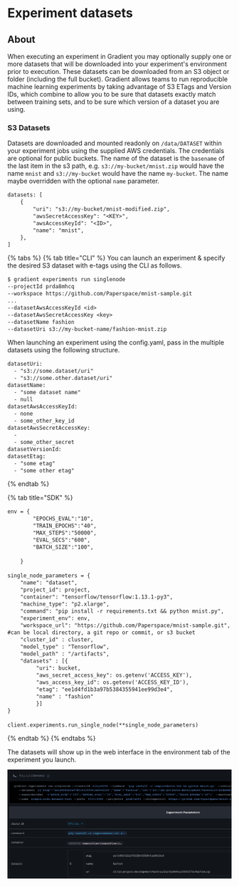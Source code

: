 # Experiment datasets

## About

When executing an experiment in Gradient you may optionally supply one or more datasets that will be downloaded into your experiment's environment prior to execution. These datasets can be downloaded from an S3 object or folder \(including the full bucket\). Gradient allows teams to run reproducible machine learning experiments by taking advantage of S3 ETags and Version IDs, which combine to allow you to be sure that datasets exactly match between training sets, and to be sure which version of a dataset you are using.

### S3 Datasets

Datasets are downloaded and mounted readonly on `/data/DATASET` within your experiment jobs using the supplied AWS credentials. The credentials are optional for public buckets. The name of the dataset is the `basename` of the last item in the s3 path, e.g. `s3://my-bucket/mnist.zip` would have the name `mnist` and `s3://my-bucket` would have the name `my-bucket`. The name maybe overridden with the optional `name` parameter.

```text
datasets: [
    {
        "uri": "s3://my-bucket/mnist-modified.zip",
        "awsSecretAccessKey": "<KEY>",
        "awsAccessKeyId": "<ID>",
        "name": "mnist",
    },
]
```

{% tabs %}
{% tab title="CLI" %}
You can launch an experiment & specify the desired S3 dataset with e-tags using the CLI as follows.

```text
$ gradient experiments run singlenode 
--projectId prda8mhcq 
--workspace https://github.com/Paperspace/mnist-sample.git
... 
--datasetAwsAccessKeyId <id> 
--datasetAwsSecretAccessKey <key>
--datasetName fashion
--datasetUri s3://my-bucket-name/fashion-mnist.zip 

```

When launching an experiment using the config.yaml, pass in the multiple datasets using the following structure.

```text
datasetUri:
  - "s3://some.dataset/uri"
  - "s3://some.other.dataset/uri"
datasetName:
  - "some dataset name"
  - null
datasetAwsAccessKeyId:
  - none
  - some_other_key_id
datasetAwsSecretAccessKey:
  -
  - some_other_secret
datasetVersionId:
datasetEtag:
  - "some etag"
  - "some other etag"
```
{% endtab %}

{% tab title="SDK" %}
```
env = {
        "EPOCHS_EVAL":"10",
        "TRAIN_EPOCHS":"40",
        "MAX_STEPS":"50000",
        "EVAL_SECS":"600",
        "BATCH_SIZE":"100",
        
    }

single_node_parameters = { 
    "name": "dataset",
    "project_id": project,
    "container": "tensorflow/tensorflow:1.13.1-py3",
    "machine_type": "p2.xlarge",
    "command": "pip install -r requirements.txt && python mnist.py",
    "experiment_env": env,
    "workspace_url": "https://github.com/Paperspace/mnist-sample.git", #can be local directory, a git repo or commit, or s3 bucket
    "cluster_id" : cluster,
    "model_type" : "Tensorflow",
    "model_path" : "/artifacts",
    "datasets" : [{
         "uri": bucket,
         "aws_secret_access_key": os.getenv('ACCESS_KEY'),
         "aws_access_key_id": os.getenv('ACCESS_KEY_ID'),
         "etag": "ee1d4fd1b3a97b5384355941ee99d3e4",
         "name" : "fashion"
         }]
}

client.experiments.run_single_node(**single_node_parameters)
```
{% endtab %}
{% endtabs %}

The datasets will show up in the web interface in the environment tab of the experiment you launch.

![](../../.gitbook/assets/screen-shot-2020-01-15-at-11.37.06-pm.png)


